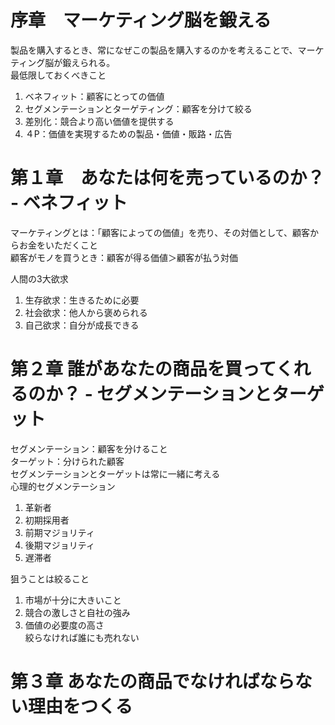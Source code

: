 # 序章　マーケティング脳を鍛える  
製品を購入するとき、常になぜこの製品を購入するのかを考えることで、マーケティング脳が鍛えられる。  
最低限しておくべきこと
1. ベネフィット：顧客にとっての価値
2. セグメンテーションとターゲティング：顧客を分けて絞る
3. 差別化：競合より高い価値を提供する
4. ４P：価値を実現するための製品・価値・販路・広告

# 第１章　あなたは何を売っているのか？ - ベネフィット
マーケティングとは：「顧客によっての価値」を売り、その対価として、顧客からお金をいただくこと  
顧客がモノを買うとき：顧客が得る価値＞顧客が払う対価  

人間の3大欲求
1. 生存欲求：生きるために必要
2. 社会欲求：他人から褒められる
3. 自己欲求：自分が成長できる

# 第２章 誰があなたの商品を買ってくれるのか？ - セグメンテーションとターゲット
セグメンテーション：顧客を分けること  
ターゲット：分けられた顧客  
セグメンテーションとターゲットは常に一緒に考える  
心理的セグメンテーション
1. 革新者
2. 初期採用者
3. 前期マジョリティ
4. 後期マジョリティ
5. 遅滞者

狙うことは絞ること  
1. 市場が十分に大きいこと
2. 競合の激しさと自社の強み
3. 価値の必要度の高さ  
絞らなければ誰にも売れない

# 第３章 あなたの商品でなければならない理由をつくる

